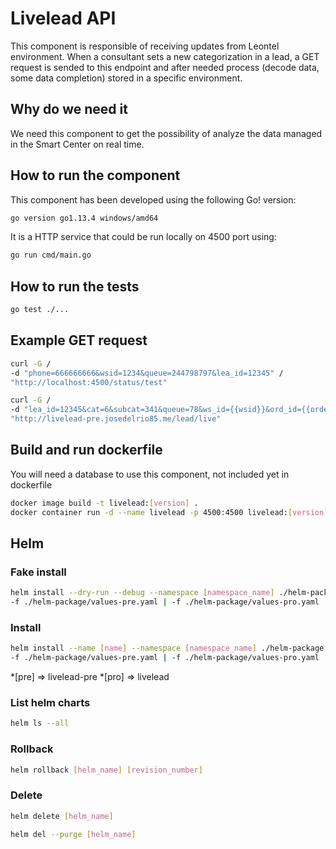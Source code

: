 # Livelead API

This component is responsible of receiving updates from Leontel environment. When a consultant sets a new categorization in a lead, a GET request is sended to this endpoint and after needed process (decode data, some data completion) stored in a specific environment.

## Why do we need it

We need this component to get the possibility of analyze the data managed in the Smart Center on real time.

## How to run the component

This component has been developed using the following Go! version:

```bash
go version go1.13.4 windows/amd64
```

It is a HTTP service that could be run locally on 4500 port using:

```bash
go run cmd/main.go
```

## How to run the tests

```bash
go test ./...
```

## Example GET request

```bash
curl -G /
-d "phone=666666666&wsid=1234&queue=244798797&lea_id=12345" /
"http://localhost:4500/status/test"
```

```bash
curl -G /
-d "lea_id=12345&cat=6&subcat=341&queue=78&ws_id={{wsid}}&ord_id={{order}}&is_client=0&phone=666666666&url={{url}}"
"http://livelead-pre.josedelrio85.me/lead/live"
```

## Build and run dockerfile

You will need a database to use this component, not included yet in dockerfile

```bash
docker image build -t livelead:[version] .
docker container run -d --name livelead -p 4500:4500 livelead:[version]
```

## Helm

### Fake install

```bash
helm install --dry-run --debug --namespace [namespace_name] ./helm-package \
-f ./helm-package/values-pre.yaml | -f ./helm-package/values-pro.yaml
```

### Install

```bash
helm install --name [name] --namespace [namespace_name] ./helm-package \
-f ./helm-package/values-pre.yaml | -f ./helm-package/values-pro.yaml
```

*[pre] => livelead-pre
*[pro] => livelead

### List helm charts

```bash
helm ls --all
```

### Rollback

```bash
helm rollback [helm_name] [revision_number]
```

### Delete

```bash
helm delete [helm_name]
```

```bash
helm del --purge [helm_name]
```
